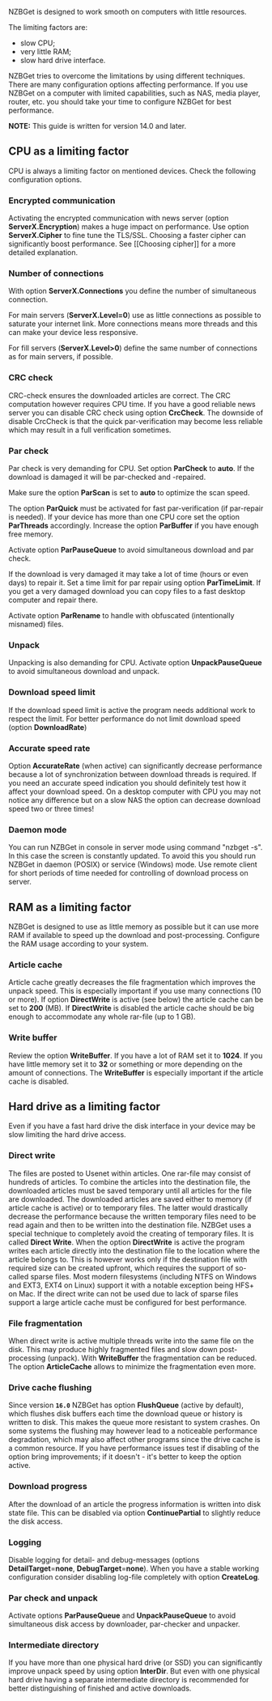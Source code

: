 ---
---
NZBGet is designed to work smooth on computers with little resources.

The limiting factors are:
* slow CPU;
* very little RAM;
* slow hard drive interface.

NZBGet tries to overcome the limitations by using different techniques. There are many configuration options affecting performance. If you use NZBGet on a computer with limited capabilities, such as NAS, media player, router, etc. you should take your time to configure NZBGet for best performance.

**NOTE:** This guide is written for version 14.0 and later.

## CPU as a limiting factor ##
CPU is always a limiting factor on mentioned devices. Check the following configuration options.

### Encrypted communication ###
Activating the encrypted communication with news server (option **ServerX.Encryption**) makes a huge impact on performance. Use option **ServerX.Cipher** to fine tune the TLS/SSL. Choosing a faster cipher can significantly boost performance. See [[Choosing cipher]] for a more detailed explanation.

### Number of connections ###
With option **ServerX.Connections** you define the number of simultaneous connection.

For main servers (**ServerX.Level=0**) use as little connections as possible to saturate your internet link. More connections means more threads and this can make your device less responsive.

For fill servers (**ServerX.Level>0**) define the same number of connections as for main servers, if possible.

### CRC check ###
CRC-check ensures the downloaded articles are correct. The CRC computation however requires CPU time. If you have a good reliable news server you can disable CRC check using option **CrcCheck**. The downside of disable CrcCheck is that the quick par-verification may become less reliable which may result in a full verification sometimes.

### Par check ###
Par check is very demanding for CPU. Set option **ParCheck** to **auto**. If the download is damaged it will be par-checked and -repaired.

Make sure the option **ParScan** is set to **auto** to optimize the scan speed.

The option **ParQuick** must be activated for fast par-verification (if par-repair is needed). If your device has more than one CPU core set the option **ParThreads** accordingly. Increase the option **ParBuffer** if you have enough free memory.

Activate option **ParPauseQueue** to avoid simultaneous download and par check.

If the download is very damaged it may take a lot of time (hours or even days) to repair it. Set a time limit for par repair using option **ParTimeLimit**. If you get a very damaged download you can copy files to a fast desktop computer and repair there.

Activate option **ParRename** to handle with obfuscated (intentionally misnamed) files.

### Unpack ###
Unpacking is also demanding for CPU. Activate option **UnpackPauseQueue** to avoid simultaneous download and unpack. 

### Download speed limit ###
If the download speed limit is active the program needs additional work to respect the limit. For better performance do not limit download speed (option **DownloadRate**)

### Accurate speed rate ###
Option **AccurateRate** (when active) can significantly decrease performance because a lot of synchronization between download threads is required. If you need an accurate speed indication you should definitely test how it affect your download speed. On a desktop computer with CPU you may not notice any difference but on a slow NAS the option can decrease download speed two or three times!

### Daemon mode ###
You can run NZBGet in console in server mode using command "nzbget -s". In this case the screen is constantly updated. To avoid this you should run NZBGet in daemon (POSIX) or service (Windows) mode. Use remote client for short periods of time needed for controlling of download process on server.

## RAM as a limiting factor ##
NZBGet is designed to use as little memory as possible but it can use more RAM if available to speed up the download and post-processing. Configure the RAM usage according to your system.

### Article cache ###
Article cache greatly decreases the file fragmentation which improves the unpack speed. This is especially important if you use many connections (10 or more). If option **DirectWrite** is active (see below) the article cache can be set to **200** (MB). If **DirectWrite** is disabled the article cache should be big enough to accommodate any whole rar-file (up to 1 GB).

### Write buffer ###
Review the option **WriteBuffer**. If you have a lot of RAM set it to **1024**. If you have little memory set it to **32** or something or more depending on the amount of connections. The **WriteBuffer** is especially important if the article cache is disabled.

## Hard drive as a limiting factor ##
Even if you have a fast hard drive the disk interface in your device may be slow limiting the hard drive access.

### Direct write ###
The files are posted to Usenet within articles. One rar-file may consist of hundreds of articles. To combine the articles into the destination file, the downloaded articles must be saved temporary until all articles for the file are downloaded. The downloaded articles are saved either to memory (if article cache is active) or to temporary files. The latter would drastically decrease the performance because the written temporary files need to be read again and then to be written into the destination file. NZBGet uses a special technique to completely avoid the creating of temporary files. It is called **Direct Write**. When the option **DirectWrite** is active the program writes each article directly into the destination file to the location where the article belongs to. This is however works only if the destination file with required size can be created upfront, which requires the support of so-called sparse files. Most modern filesystems (including NTFS on Windows and EXT3, EXT4 on Linux) support it with a notable exception being HFS+ on Mac. If the direct write can not be used due to lack of sparse files support a large article cache must be configured for best performance.

### File fragmentation ###
When direct write is active multiple threads write into the same file on the disk. This may produce highly fragmented files and slow down post-processing (unpack). With **WriteBuffer** the fragmentation can be reduced. The option **ArticleCache** allows to minimize the fragmentation even more.

### Drive cache flushing ###
Since version **`16.0`** NZBGet has option **FlushQueue** (active by default), which flushes disk buffers each time the download queue or history is written to disk. This makes the queue more resistant to system crashes. On some systems the flushing may however lead to a noticeable performance degradation, which may also affect other programs since the drive cache is a common resource. If you have performance issues test if disabling of the option bring improvements; if it doesn't - it's better to keep the option active.

### Download progress ###
After the download of an article the progress information is written into disk state file. This can be disabled via option **ContinuePartial** to slightly reduce the disk access.

### Logging ###
Disable logging for detail- and debug-messages (options **DetailTarget**=**none**, **DebugTarget**=**none**). When you have a stable working configuration consider disabling log-file completely with option **CreateLog**.

### Par check and unpack ###
Activate options **ParPauseQueue** and **UnpackPauseQueue** to avoid simultaneous disk access by downloader, par-checker and unpacker.

### Intermediate directory ###
If you have more than one physical hard drive (or SSD) you can significantly improve unpack speed by using option **InterDir**. But even with one physical hard drive having a separate intermediate directory is recommended for better distinguishing of finished and active downloads.
